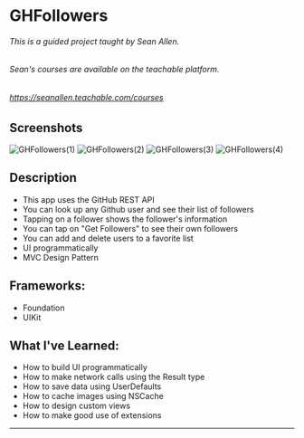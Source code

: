# GHFollowers 

###### This is a guided project taught by Sean Allen.
###### Sean's courses are available on the teachable platform.
###### https://seanallen.teachable.com/courses 

## Screenshots
![GHFollowers(1)](https://user-images.githubusercontent.com/82785695/187980204-ff74ea54-3ad9-405c-9c40-1c4b9d741537.png)
![GHFollowers(2)](https://user-images.githubusercontent.com/82785695/187980211-006d7ae5-82f9-4df6-ba6e-993e58e2a742.png)
![GHFollowers(3)](https://user-images.githubusercontent.com/82785695/187980229-ad260f47-0bb9-4169-b6be-7694cc8f5b88.png)
![GHFollowers(4)](https://user-images.githubusercontent.com/82785695/187980242-217dfb69-596c-4cbd-9e35-0ffcd2a49fc3.png)

## Description
- This app uses the GitHub REST API
- You can look up any Github user and see their list of followers
- Tapping on a follower shows the follower's information
- You can tap on "Get Followers" to see their own followers
- You can add and delete users to a favorite list
- UI programmatically
- MVC Design Pattern

## Frameworks:
- Foundation
- UIKit

## What I've Learned:
- How to build UI programmatically
- How to make network calls using the Result type
- How to save data using UserDefaults
- How to cache images using NSCache
- How to design custom views
- How to make good use of extensions

---
